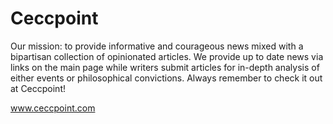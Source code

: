 # Ceccpoint

Our mission: to provide informative and courageous news mixed with a bipartisan collection of opinionated articles. We provide up to date news via links on the main page while writers submit articles for in-depth analysis of either events or philosophical convictions. Always remember to check it out at Ceccpoint!

www.ceccpoint.com
